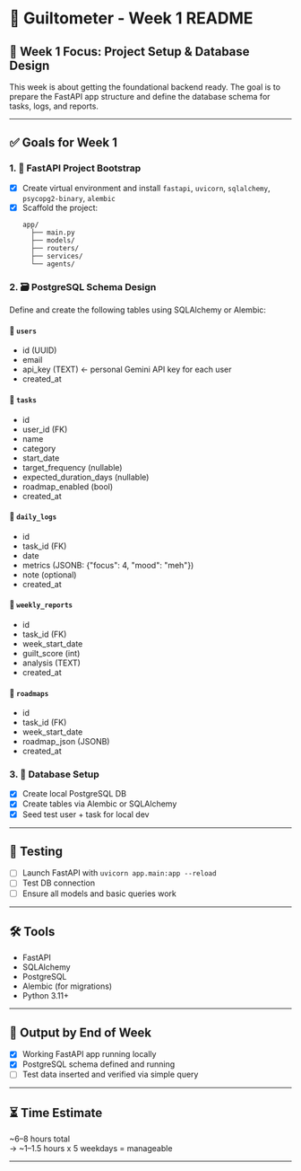 # 📅 Guiltometer - Week 1 README

## 🧠 Week 1 Focus: Project Setup & Database Design

This week is about getting the foundational backend ready. The goal is to prepare the FastAPI app structure and define the database schema for tasks, logs, and reports.

---

## ✅ Goals for Week 1

### 1. 🔧 FastAPI Project Bootstrap
- [x] Create virtual environment and install `fastapi`, `uvicorn`, `sqlalchemy`, `psycopg2-binary`, `alembic`
- [x] Scaffold the project:
  ```
  app/
    ├── main.py
    ├── models/
    ├── routers/
    ├── services/
    └── agents/
  ```

### 2. 🗃️ PostgreSQL Schema Design
Define and create the following tables using SQLAlchemy or Alembic:

#### 📌 `users`
- id (UUID)
- email
- api_key (TEXT) ← personal Gemini API key for each user
- created_at

#### 📌 `tasks`
- id
- user_id (FK)
- name
- category
- start_date
- target_frequency (nullable)
- expected_duration_days (nullable)
- roadmap_enabled (bool)
- created_at

#### 📌 `daily_logs`
- id
- task_id (FK)
- date
- metrics (JSONB: {"focus": 4, "mood": "meh"})
- note (optional)
- created_at

#### 📌 `weekly_reports`
- id
- task_id (FK)
- week_start_date
- guilt_score (int)
- analysis (TEXT)
- created_at

#### 📌 `roadmaps`
- id
- task_id (FK)
- week_start_date
- roadmap_json (JSONB)
- created_at

### 3. 🔄 Database Setup
- [x] Create local PostgreSQL DB
- [x] Create tables via Alembic or SQLAlchemy
- [x] Seed test user + task for local dev

---

## 🧪 Testing
- [ ] Launch FastAPI with `uvicorn app.main:app --reload`
- [ ] Test DB connection
- [ ] Ensure all models and basic queries work

---

## 🛠️ Tools
- FastAPI
- SQLAlchemy
- PostgreSQL
- Alembic (for migrations)
- Python 3.11+

---

## 📌 Output by End of Week
- [x] Working FastAPI app running locally
- [x] PostgreSQL schema defined and running
- [ ] Test data inserted and verified via simple query

---

## ⏳ Time Estimate
~6–8 hours total  
→ ~1–1.5 hours x 5 weekdays = manageable

---
